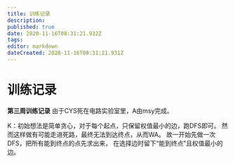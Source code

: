 ```yaml
---
title: 训练记录
description: 
published: true
date: 2020-11-16T08:31:21.932Z
tags: 
editor: markdown
dateCreated: 2020-11-16T08:31:21.931Z
---
```


# 训练记录
**第三周训练记录**
由于CYS死在电路实验室里，A由msy完成。

K：初始想法是简单贪心，对于每个起点，只保留权值最小的边，跑DFS即可。
   然而这样做有可能走进死路，最终无法到达终点，从而WA。
   故一开始先做一次DFS，把所有能到终点的点先求出来，
   在选择边时留下“能到终点”且权值最小的边。